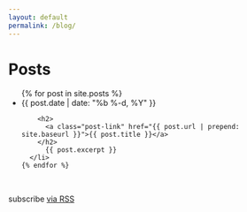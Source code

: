 ```yaml
---
layout: default
permalink: /blog/
---
```


<div class="home">

  <h1 class="page-heading">Posts</h1>

  <ul class="post-list">
    {% for post in site.posts %}
      <li>
        <span class="post-meta">{{ post.date | date: "%b %-d, %Y" }}</span>

        <h2>
          <a class="post-link" href="{{ post.url | prepend: site.baseurl }}">{{ post.title }}</a>
        </h2>
          {{ post.excerpt }}
      </li>
    {% endfor %}
  </ul>
<br>
  <p class="rss-subscribe">subscribe <a href="{{ "/feed.xml" | prepend: site.baseurl }}">via RSS</a></p>

</div>
